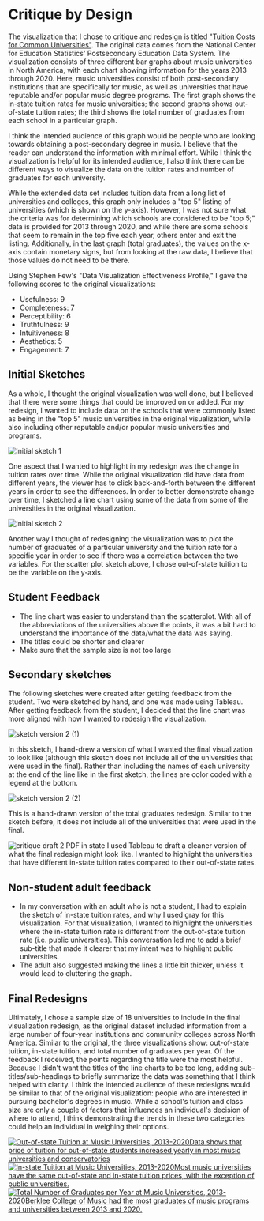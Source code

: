 # Critique by Design
The visualization that I chose to critique and redesign is titled ["Tuition Costs for Common Universities"](https://datausa.io/profile/cip/music?tuition-measure-tuition_costs=inStateMeasure#tuition_costs). The original data comes from the National Center for Education Statistics' Postsecondary Education Data System. The visualization consists of three different bar graphs about music universities in North America, with each chart showing information for the years 2013 through 2020. Here, music universities consist of both post-secondary institutions that are specifically for music, as well as universities that have reputable and/or popular music degree programs. The first graph shows the in-state tuition rates for music universities; the second graphs shows out-of-state tuition rates; the third shows the total number of graduates from each school in a particular graph.

I think the intended audience of this graph would be people who are looking towards obtaining a post-secondary degree in music. I believe that the reader can understand the information with minimal effort. While I think the visualization is helpful for its intended audience, I also think there can be different ways to visualize the data on the tuition rates and number of graduates for each university.

While the extended data set includes tuition data from a long list of universities and colleges, this graph only includes a "top 5" listing of universities (which is shown on the y-axis). However, I was not sure what the criteria was for determining which schools are considered to be "top 5;" data is provided for 2013 through 2020, and while there are some schools that seem to remain in the top five each year, others enter and exit the listing. Additionally, in the last graph (total graduates), the values on the x-axis contain monetary signs, but from looking at the raw data, I believe that those values do not need to be there.

Using Stephen Few's "Data Visualization Effectiveness Profile," I gave the following scores to the original visualizations:
- Usefulness: 9
- Completeness: 7
- Perceptibility: 6
- Truthfulness: 9
- Intuitiveness: 8
- Aesthetics: 5
- Engagement: 7

## Initial Sketches 
As a whole, I thought the original visualization was well done, but I believed that there were some things that could be improved on or added. For my redesign, I wanted to include data on the schools that were commonly listed as being in the "top 5" music universities in the original visualization, while also including other reputable and/or popular music universities and programs.

![initial sketch 1](https://user-images.githubusercontent.com/122955915/217414331-fc974ad7-f127-4616-bc82-c77ce424ebd3.jpg)

One aspect that I wanted to highlight in my redesign was the change in tuition rates over time. While the original visualization did have data from different years, the viewer has to click back-and-forth between the different years in order to see the differences. In order to better demonstrate change over time, I sketched a line chart using some of the data from some of the universities in the original visualization.

![initial sketch 2](https://user-images.githubusercontent.com/122955915/217414541-4bbdb2d4-5271-4f88-b88e-f003e32d7d5f.jpg)

Another way I thought of redesigning the visualization was to plot the number of graduates of a particular university and the tuition rate for a specific year in order to see if there was a correlation between the two variables. For the scatter plot sketch above, I chose out-of-state tuition to be the variable on the y-axis.

## Student Feedback 
- The line chart was easier to understand than the scatterplot. With all of the abbreviations of the universities above the points, it was a bit hard to understand the importance of the data/what the data was saying.
- The titles could be shorter and clearer
- Make sure that the sample size is not too large 

## Secondary sketches
The following sketches were created after getting feedback from the student. Two were sketched by hand, and one was made using Tableau. After getting feedback from the student, I decided that the line chart was more aligned with how I wanted to redesign the visualization.

![sketch version 2 (1)](https://user-images.githubusercontent.com/122955915/217416930-9943cf8e-d43c-4856-b000-e17c37e8929f.jpg)

In this sketch, I hand-drew a version of what I wanted the final visualization to look like (although this sketch does not include all of the universities that were used in the final). Rather than including the names of each university at the end of the line like in the first sketch, the lines are color coded with a legend at the bottom.

![sketch version 2 (2)](https://user-images.githubusercontent.com/122955915/217416961-d4754215-f520-4406-8503-629d0dc26d57.jpg)

This is a hand-drawn version of the total graduates redesign. Similar to the sketch before, it does not include all of the universities that were used in the final. 

![critique draft 2 PDF in state](https://user-images.githubusercontent.com/122955915/217416990-94a3f59d-0cac-47df-9821-9959acbce97a.jpg)
I used Tableau to draft a cleaner version of what the final redesign might look like. I wanted to highlight the universities that have different in-state tuition rates compared to their out-of-state rates.

## Non-student adult feedback
- In my conversation with an adult who is not a student, I had to explain the sketch of in-state tuition rates, and why I used gray for this visualization. For that visualization, I wanted to highlight the universities where the in-state tuition rate is different from the out-of-state tuition rate (i.e. public universities). This conversation led me to add a brief sub-title that made it clearer that my intent was to highlight public universities.
- The adult also suggested making the lines a little bit thicker, unless it would lead to cluttering the graph.

## Final Redesigns
Ultimately, I chose a sample size of 18 universities to include in the final visualization redesign, as the original dataset included information from a large number of four-year institutions and community colleges across North America. Similar to the original, the three visualizations show: out-of-state tuition, in-state tuition, and total number of graduates per year. Of the feedback I received, the points regarding the title were the most helpful. Because I didn't want the titles of the line charts to be too long, adding sub-titles/sub-headings to briefly summarize the data was something that I think helped with clarity. I think the intended audience of these redesigns would be similar to that of the original visualization: people who are interested in pursuing bachelor's degrees in music. While a school's tuition and class size are only a couple of factors that influences an individual's decision of where to attend, I think demonstrating the trends in these two categories could help an individual in weighing their options.
<div class='tableauPlaceholder' id='viz1675826681139' style='position: relative'><noscript><a href='#'><img alt='Out-of-state Tuition at Music Universities, 2013-2020Data shows that price of tuition for out-of-state students increased yearly in most music universities and conservatories ' src='https:&#47;&#47;public.tableau.com&#47;static&#47;images&#47;Re&#47;Redesignfinal-ish&#47;Out-of-state&#47;1_rss.png' style='border: none' /></a></noscript><object class='tableauViz'  style='display:none;'><param name='host_url' value='https%3A%2F%2Fpublic.tableau.com%2F' /> <param name='embed_code_version' value='3' /> <param name='site_root' value='' /><param name='name' value='Redesignfinal-ish&#47;Out-of-state' /><param name='tabs' value='no' /><param name='toolbar' value='yes' /><param name='static_image' value='https:&#47;&#47;public.tableau.com&#47;static&#47;images&#47;Re&#47;Redesignfinal-ish&#47;Out-of-state&#47;1.png' /> <param name='animate_transition' value='yes' /><param name='display_static_image' value='yes' /><param name='display_spinner' value='yes' /><param name='display_overlay' value='yes' /><param name='display_count' value='yes' /><param name='language' value='en-US' /><param name='filter' value='publish=yes' /></object></div> 
<script type='text/javascript'>                    
  var divElement = document.getElementById('viz1675826681139');                    
  var vizElement = divElement.getElementsByTagName('object')[0];                    
  vizElement.style.width='100%';vizElement.style.height=(divElement.offsetWidth*0.75)+'px';                    
  var scriptElement = document.createElement('script');                    
  scriptElement.src = 'https://public.tableau.com/javascripts/api/viz_v1.js';                    
  vizElement.parentNode.insertBefore(scriptElement, vizElement);                
</script>

<div class='tableauPlaceholder' id='viz1675826844518' style='position: relative'><noscript><a href='#'><img alt='In-state Tuition at Music Universities, 2013-2020Most music universities have the same out-of-state and in-state tuition prices, with the exception of public universities.  ' src='https:&#47;&#47;public.tableau.com&#47;static&#47;images&#47;Re&#47;Redesignfinal-ish&#47;In-state&#47;1_rss.png' style='border: none' /></a></noscript><object class='tableauViz'  style='display:none;'><param name='host_url' value='https%3A%2F%2Fpublic.tableau.com%2F' /> <param name='embed_code_version' value='3' /> <param name='site_root' value='' /><param name='name' value='Redesignfinal-ish&#47;In-state' /><param name='tabs' value='no' /><param name='toolbar' value='yes' /><param name='static_image' value='https:&#47;&#47;public.tableau.com&#47;static&#47;images&#47;Re&#47;Redesignfinal-ish&#47;In-state&#47;1.png' /> <param name='animate_transition' value='yes' /><param name='display_static_image' value='yes' /><param name='display_spinner' value='yes' /><param name='display_overlay' value='yes' /><param name='display_count' value='yes' /><param name='language' value='en-US' /><param name='filter' value='publish=yes' /></object></div>               
<script type='text/javascript'>                    
  var divElement = document.getElementById('viz1675826844518');                   
  var vizElement = divElement.getElementsByTagName('object')[0];                    
  vizElement.style.width='100%';vizElement.style.height=(divElement.offsetWidth*0.75)+'px';                    
  var scriptElement = document.createElement('script');                   
  scriptElement.src = 'https://public.tableau.com/javascripts/api/viz_v1.js';                    
  vizElement.parentNode.insertBefore(scriptElement, vizElement);                
</script>

<div class='tableauPlaceholder' id='viz1675827146462' style='position: relative'><noscript><a href='#'><img alt='Total Number of Graduates per Year at Music Universities, 2013-2020Berklee College of Music had the most graduates of music programs and universities between 2013 and 2020. ' src='https:&#47;&#47;public.tableau.com&#47;static&#47;images&#47;Re&#47;Redesignfinal-ish&#47;TotalGrad&#47;1_rss.png' style='border: none' /></a></noscript><object class='tableauViz'  style='display:none;'><param name='host_url' value='https%3A%2F%2Fpublic.tableau.com%2F' /> <param name='embed_code_version' value='3' /> <param name='site_root' value='' /><param name='name' value='Redesignfinal-ish&#47;TotalGrad' /><param name='tabs' value='no' /><param name='toolbar' value='yes' /><param name='static_image' value='https:&#47;&#47;public.tableau.com&#47;static&#47;images&#47;Re&#47;Redesignfinal-ish&#47;TotalGrad&#47;1.png' /> <param name='animate_transition' value='yes' /><param name='display_static_image' value='yes' /><param name='display_spinner' value='yes' /><param name='display_overlay' value='yes' /><param name='display_count' value='yes' /><param name='language' value='en-US' /></object></div>               
<script type='text/javascript'>                    
  var divElement = document.getElementById('viz1675827146462');                   
  var vizElement = divElement.getElementsByTagName('object')[0];                    
  vizElement.style.width='100%';vizElement.style.height=(divElement.offsetWidth*0.75)+'px';                   
  var scriptElement = document.createElement('script');                    
  scriptElement.src = 'https://public.tableau.com/javascripts/api/viz_v1.js';                    
  vizElement.parentNode.insertBefore(scriptElement, vizElement);                
</script>
